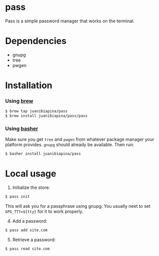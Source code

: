 # pass

Pass is a simple password manager that works on the terminal.

# Dependencies

- gnupg
- tree
- pwgen

# Installation


### Using [brew](http://brew.sh/)

~~~sh
$ brew tap juanibiapina/pass
$ brew install juanibiapina/pass/pass
~~~

### Using [basher](https://github.com/basherpm/basher)

Make sure you get `tree` and `pwgen` from whatever package manager your platform provides. `gnupg` should already be available. Then run:

~~~sh
$ basher install juanibiapina/pass
~~~

# Local usage

1. Initialize the store:

  ~~~sh
  $ pass init
  ~~~

  This will ask you for a passphrase using gnupg. You usually neet to set
  `GPG_TTY=${tty}` for it to work properly.

4. Add a password:

  ~~~sh
  $ pass add site.com
  ~~~

5. Retrieve a password:

  ~~~sh
  $ pass read site.com
  ~~~
